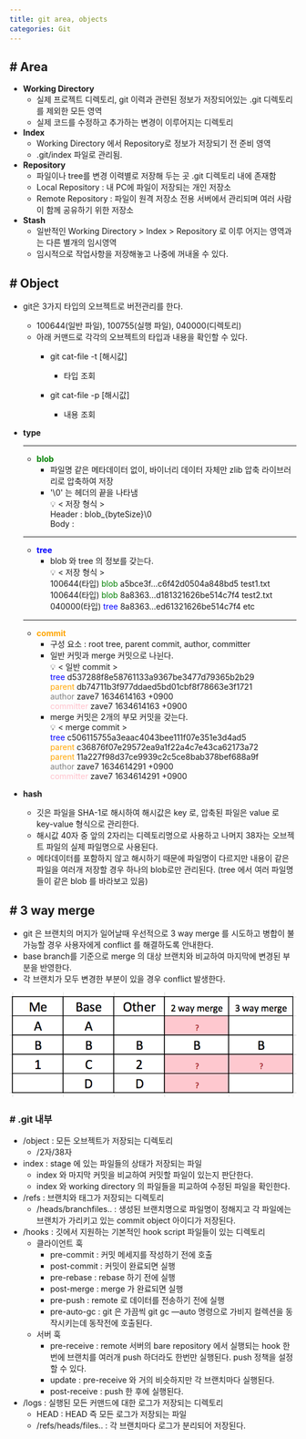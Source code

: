 ```yaml
---
title: git area, objects
categories: Git
---
```


## # **Area**

- **Working Directory**
    - 실제 프로젝트 디렉토리, git 이력과 관련된 정보가
    저장되어있는 .git 디렉토리를 제외한 모든 영역
    - 실제 코드를 수정하고 추가하는 변경이 이루어지는 디렉토리
- **Index**
    - Working Directory 에서 Repository로 정보가 저장되기 전
    준비 영역
    - .git/index 파일로 관리됨.
- **Repository**
    - 파일이나 tree를 변경 이력별로 저장해 두는 곳
    .git 디렉토리 내에 존재함
    - Local Repository : 내 PC에 파일이 저장되는 개인 저장소
    - Remote Repository : 파일이 원격 저장소 전용 서버에서
    관리되며 여러 사람이 함께 공유하기 위한 저장소
- **Stash**
    - 일반적인 Working Directory > Index > Repository 로 이루
    어지는 영역과는 다른 별개의 임시영역
    - 임시적으로 작업사항을 저장해놓고 나중에 꺼내올 수 있다.

## # **Object**

- git은 3가지 타입의 오브젝트로 버전관리를 한다.
    - 100644(일반 파일), 100755(실행 파일), 040000(디렉토리)
    - 아래 커맨드로 각각의 오브젝트의 타입과 내용을 확인할 수 있다.
        - git cat-file -t [해시값]
            
            - 타입 조회
            
        - git cat-file -p [해시값]
            
            - 내용 조회
            
- **type**

    ---
    - <span style="color:green"><b>blob</b></span>
        - 파일명 같은 메타데이터 없이, 바이너리 데이터 자체만 zlib 압축 라이브러리로 압축하여 저장
        - '\0' 는 헤더의 끝을 나타냄
            <aside>
            💡 < 저장 형식 ><br/>
            Header : blob_{byteSize}\0<br/>
            Body :<br/>
            </aside>
    
    ---
    - <span style="color:blue"><b>tree</b></span>
        - blob 와 tree 의 정보를 갖는다.
            <aside>
            💡 < 저장 형식 ><br/>
            100644(타입) <span style="color:green">blob</span> a5bce3f...c6f42d0504a848bd5 test1.txt<br/>
            100644(타입) <span style="color:green">blob</span> 8a8363...d181321626be514c7f4 test2.txt<br/>
            040000(타입) <span style="color:blue">tree</span> 8a8363...ed61321626be514c7f4 etc<br/>
            </aside>
    
    ---
    - <span style="color:orange"><b>commit</b></span>
        - 구성 요소 : root tree, parent commit, author, committer
        - 일반 커밋과 merge 커밋으로 나뉜다.
            <aside>
            💡 < 일반 commit ><br/>
            <span style="color:blue">tree</span> d537288f8e58761133a9367be3477d79365b2b29<br/>
            <span style="color:orange">parent</span> db74711b3f977ddaed5bd01cbf8f78663e3f1721<br/>
            <span style="color:gray">author</span> zave7 <zave7@naver.com> 1634614163 +0900<br/>
            <span style="color:pink">committer</span> zave7 <zave7@naver.com> 1634614163 +0900<br/>
            </aside>
        - merge 커밋은 2개의 부모 커밋을 갖는다.
            <aside>
            💡 < merge commit ><br/>
            <span style="color:blue">tree</span> c506115755a3eaac4043bee111f07e351e3d4ad5<br/>
            <span style="color:orange">parent</span>  c36876f07e29572ea9a1f22a4c7e43ca62173a72<br/>
            <span style="color:orange">parent</span>  11a227f98d37ce9939c2c5ce8bab378bef688a9f<br/>
            <span style="color:gray">author</span> zave7 <zave7@naver.com> 1634614291 +0900<br/>
            <span style="color:pink">committer</span> zave7 <zave7@naver.com> 1634614291 +0900<br/>
            </aside>
    
- **hash**
    - 깃은 파일을 SHA-1로 해시하여 해시값은 key 로, 압축된 파일은 value 로 key-value 형식으로 관리한다.
    - 해시값 40자 중 앞의 2자리는 디렉토리명으로 사용하고 나머지 38자는 오브젝트 파일의 실제 파일명으로 사용된다.
    - 메타데이터를 포함하지 않고 해시하기 때문에 파일명이 다르지만 내용이 같은 파일을 여러개 저장할 경우 하나의 blob로만 관리된다. 
    (tree 에서 여러 파일명들이 같은 blob 를 바라보고 있음)

## # **3 way merge**

- git 은  브랜치의 머지가 일어날때 우선적으로 3 way merge 를 시도하고 병합이 불가능할 경우 사용자에게 conflict 를 해결하도록 안내한다.
- base branch를 기준으로 merge 의 대상 브랜치와 비교하여 마지막에 변경된 부분을 반영한다.
- 각 브랜치가 모두 변경한 부분이 있을 경우 conflict 발생한다.

![Untitled](/images/git/3waymerge.png)

### # .git 내부

- /object : 모든 오브젝트가 저장되는 디렉토리
    - /2자/38자
- index : stage 에 있는 파일들의 상태가 저장되는 파일
    - index 와 마지막 커밋을 비교하여 커밋할 파일이 있는지 판단한다.
    - index 와 working directory 의 파일들을 피교하여 수정된 파일을 확인한다.
- /refs : 브랜치와 태그가 저장되는 디렉토리
    - /heads/branchfiles.. : 생성된 브랜치명으로 파일명이 정해지고 각 파일에는 브랜치가 가리키고 있는 commit object 아이디가 저장된다.
- /hooks : 깃에서 지원하는 기본적인 hook script 파일들이 있는 디렉토리
    - 클라이언트 훅
        - pre-commit : 커밋 메세지를 작성하기 전에 호출
        - post-commit : 커밋이 완료되면 실행
        - pre-rebase : rebase 하기 전에 실행
        - post-merge : merge 가 완료되면 실행
        - pre-push : remote 로 데이터를 전송하기 전에 실행
        - pre-auto-gc : git 은 가끔씩 git gc —auto 명령으로 가비지 컬렉션을 동작시키는데 동작전에 호출된다.
    - 서버 훅
        - pre-receive : remote 서버의 bare repository 에서 실행되는 hook
        한번에 브랜치를 여러개 push 하더라도 한번만 실행된다.
        push 정책을 설정할 수 있다.
        - update : pre-receive 와 거의 비슷하지만 각 브랜치마다 실행된다.
        - post-receive : push 한 후에 실행된다.
- /logs : 실행된 모든 커맨드에 대한 로그가 저장되는 디렉토리
    - HEAD : HEAD 즉 모든 로그가 저장되는 파일
    - /refs/heads/files.. : 각 브랜치마다 로그가 분리되어 저장된다.